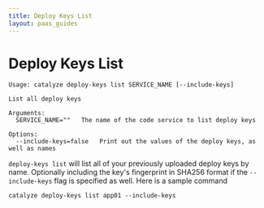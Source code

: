 ```yaml
---
title: Deploy Keys List
layout: paas_guides
---
```


# Deploy Keys List

```
Usage: catalyze deploy-keys list SERVICE_NAME [--include-keys]

List all deploy keys

Arguments:
  SERVICE_NAME=""   The name of the code service to list deploy keys

Options:
  --include-keys=false   Print out the values of the deploy keys, as well as names
```

`deploy-keys list` will list all of your previously uploaded deploy keys by name. Optionally including the key's fingerprint in SHA256 format if the `--include-keys` flag is specified as well. Here is a sample command

```
catalyze deploy-keys list app01 --include-keys
```
